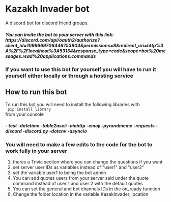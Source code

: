 # Kazakh Invader bot
 A discord bot for discord friend groups.

<h5> You can invite the bot to your server with this link: https://discord.com/api/oauth2/authorize?client_id=1099669706446753904&permissions=8&redirect_uri=http%3A%2F%2Flocalhost%3A53134&response_type=code&scope=bot%20messages.read%20applications.commands </h5>

<h3>If you want to use this bot for yourself you will have to run it yourself either locally or through a hosting service</h3>

<h2> How to run this bot </h2>

To run this bot you will need to install the following libraries with <br>
<code class = "language-html"> pip install library</code> <br>
from your console

<h5>  - test  -datetime  -table2ascii  -aiohttp  -emoji  -pyrandmeme  -requests  -discord  -discord.py  -dotenv  -asyncio  </h5>


<h3> You will need to make a few edits to the code for the bot to work fully in your server</h6>

<ol>
<li>theres a Trivia section where you can change the questions if you want</li>
<li>set server user IDs as variables instead of "user1" and "user2"</li>
<li>set the variable user1 to being the bot admin</li>
<li>You can add quotes users from your server said under the quote command instead of user 1 and user 2 with the default quotes</li>
<li>You can set the general and bot channels IDs in the on_ready function</li>
<li>Change the folder location in the variable KazakInvader_location</li>
</ol>
